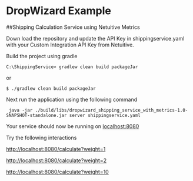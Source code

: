 DropWizard Example
======

##Shipping Calculation Service using Netuitive Metrics

Down load the repository and update the API Key in shippingservice.yaml with your Custom Integration API Key from Netuitive.

Build the project using gradle

```
C:\ShippingService> gradlew clean build packageJar
```
or
```
$ ./gradlew clean build packageJar
```

Next run the application using the following command
```
 java -jar ./build/libs/dropwizard_shipping_service_with_metrics-1.0-SNAPSHOT-standalone.jar server shippingservice.yaml
```

Your service should now be running on [localhost:8080](http://localhost:8080)

Try the following interactions

[http://localhost:8080/calculate?weight=1](http://localhost:8080/calculate?weight=1)

[http://localhost:8080/calculate?weight=2](http://localhost:8080/calculate?weight=2)

[http://localhost:8080/calculate?weight=10](http://localhost:8080/calculate?weight=10)

